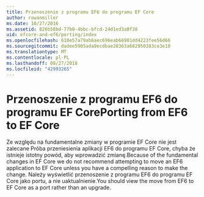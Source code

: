 ```yaml
---
title: Przenoszenie z programu EF6 do programu EF Core
author: rowanmiller
ms.date: 10/27/2016
ms.assetid: 826b58bd-77b0-4bbc-bfcd-24d1ed3a8f38
uid: efcore-and-ef6/porting/index
ms.openlocfilehash: 610e57a79ab6aec696eab66901dd4223fee56d66
ms.sourcegitcommit: dadee5905ada9ecdbae28363a682950383ce3e10
ms.translationtype: MT
ms.contentlocale: pl-PL
ms.lasthandoff: 08/27/2018
ms.locfileid: "42993265"
---
```

# <a name="porting-from-ef6-to-ef-core"></a><span data-ttu-id="ecfc8-102">Przenoszenie z programu EF6 do programu EF Core</span><span class="sxs-lookup"><span data-stu-id="ecfc8-102">Porting from EF6 to EF Core</span></span>

<span data-ttu-id="ecfc8-103">Ze względu na fundamentalne zmiany w programie EF Core nie jest zalecane Próba przeniesienia aplikacji EF6 do programu EF Core, chyba że istnieje istotny powód, aby wprowadzić zmianę.</span><span class="sxs-lookup"><span data-stu-id="ecfc8-103">Because of the fundamental changes in EF Core we do not recommend attempting to move an EF6 application to EF Core unless you have a compelling reason to make the change.</span></span> <span data-ttu-id="ecfc8-104">Należy wyświetlić przenoszenie z programu EF6 do programu EF Core jako portu, a nie uaktualnienie.</span><span class="sxs-lookup"><span data-stu-id="ecfc8-104">You should view the move from EF6 to EF Core as a port rather than an upgrade.</span></span>
